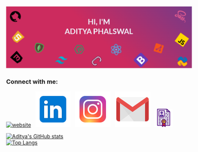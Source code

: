 [![Aditya's Github Banner](./assests/GithubHeader.png)](https://adityaphalswal.github.io/)
<BR/>
### Connect with me:
[![website](./assests/website.svg)](https://adityaphalswal.github.io/)&nbsp;&nbsp;
[![LinkedIn](./assests/linkedin.svg)](https://in.linkedin.com/in/aditya-phalswal-439547196)&nbsp;&nbsp;
[![Instagram](./assests/instagram.svg)](https://www.instagram.com/adityaphalswal/)&nbsp;&nbsp;
[![Gmail](./assests/gmail.svg)](mailto:adityaph135@gmail.com)&nbsp;&nbsp;
[![Resume](./assests/resume.png)](https://adityaphalswal.github.io/img/AdityaPhalswal_Resume.pdf)

[![Aditya's GitHub stats](https://github-readme-stats.vercel.app/api?username=adityaphalswal)](https://github.com/adityaphalswal/github-readme-stats)
<br/>
[![Top Langs](https://github-readme-stats.vercel.app/api/top-langs/?username=adityaphalswal)](https://adityaphalswal.github.io/)